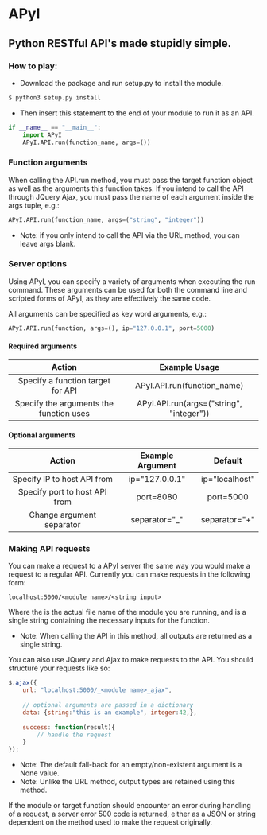 # APyI
Python RESTful API's made stupidly simple.
---

### How to play:
 - Download the package and run setup.py to install the module.
```bash
$ python3 setup.py install
```
 - Then insert this statement to the end of your module to run it as an API.
```python
if __name__ == "__main__":
    import APyI
    APyI.API.run(function_name, args=())
```

### Function arguments
When calling the API.run method, you must pass the target function object as well as the arguments this function takes.
If you intend to call the API through JQuery Ajax, you must pass the name of each argument inside the args tuple, e.g.:
```python
APyI.API.run(function_name, args=("string", "integer"))
```
 - Note: if you only intend to call the API via the URL method, you can leave args blank.

### Server options
Using APyI, you can specify a variety of arguments when executing the run command. These arguments can be used for both the command line and scripted forms of APyI, as they are effectively the same code.

All arguments can be specified as key word arguments, e.g.:
```python
APyI.API.run(function, args=(), ip="127.0.0.1", port=5000)
```


#### Required arguments
| Action | Example Usage |
| :-: | :-: |
| Specify a function target for API | APyI.API.run(function_name) |
| Specify the arguments the function uses | APyI.API.run(args=("string", "integer")) |

#### Optional arguments
| Action | Example Argument | Default |
| :-: | :-: | :-: |
| Specify IP to host API from | ip="127.0.0.1" | ip="localhost" |
| Specify port to host API from | port=8080 | port=5000 |
| Change argument separator | separator="\_" | separator="+" |


### Making API requests
You can make a request to a APyI server the same way you would make a request to a regular API. Currently you can make requests in the following form:
```
localhost:5000/<module name>/<string input>
```
Where the <module name> is the actual file name of the module you are running, and <string input> is a single string containing the necessary inputs for the function.
 - Note: When calling the API in this method, all outputs are returned as a single string.

You can also use JQuery and Ajax to make requests to the API. You should structure your requests like so:
```javascript
$.ajax({
	url: "localhost:5000/_<module name>_ajax",
	
	// optional arguments are passed in a dictionary
	data: {string:"this is an example", integer:42,},
	
	success: function(result){
		// handle the request
	}
});
```
 - Note: The default fall-back for an empty/non-existent argument is a None value.
 - Note: Unlike the URL method, output types are retained using this method.

If the module or target function should encounter an error during handling of a request, a server error 500 code is returned, either as a JSON or string dependent on the method used to make the request originally.
